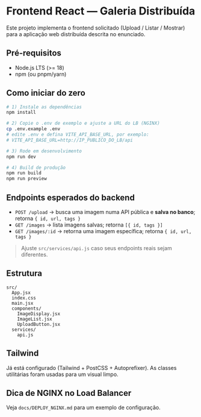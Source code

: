 # Frontend React — Galeria Distribuída

Este projeto implementa o frontend solicitado (Upload / Listar / Mostrar) para a aplicação web distribuída descrita no enunciado.

## Pré-requisitos
- Node.js LTS (>= 18)
- npm (ou pnpm/yarn)

## Como iniciar do zero
```bash
# 1) Instale as dependências
npm install

# 2) Copie o .env de exemplo e ajuste a URL do LB (NGINX)
cp .env.example .env
# edite .env e defina VITE_API_BASE_URL, por exemplo:
# VITE_API_BASE_URL=http://IP_PUBLICO_DO_LB/api

# 3) Rode em desenvolvimento
npm run dev

# 4) Build de produção
npm run build
npm run preview
```

## Endpoints esperados do backend
- `POST /upload` → busca uma imagem numa API pública e **salva no banco**; retorna `{ id, url, tags }`
- `GET /images` → lista imagens salvas; retorna `[{ id, tags }]`
- `GET /images/:id` → retorna uma imagem específica; retorna `{ id, url, tags }`

> Ajuste `src/services/api.js` caso seus endpoints reais sejam diferentes.

## Estrutura
```
src/
  App.jsx
  index.css
  main.jsx
  components/
    ImageDisplay.jsx
    ImageList.jsx
    UploadButton.jsx
  services/
    api.js
```

## Tailwind
Já está configurado (Tailwind + PostCSS + Autoprefixer). As classes utilitárias foram usadas para um visual limpo.

## Dica de NGINX no Load Balancer
Veja `docs/DEPLOY_NGINX.md` para um exemplo de configuração.
